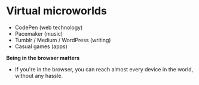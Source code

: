 # Virtual microworlds

* CodePen (web technology)
* Pacemaker (music)
* Tumblr / Medium / WordPress (writing)
* Casual games (apps)

**Being in the browser matters**
* If you're in the browser, you can reach almost every device in the world, without any hassle.


